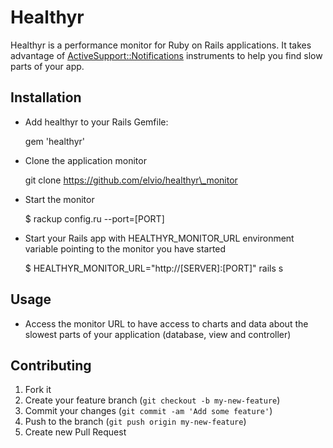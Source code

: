 # Healthyr
Healthyr is a performance monitor for Ruby on Rails applications. It takes advantage of [ActiveSupport::Notifications](http://api.rubyonrails.org/classes/ActiveSupport/Notifications.html) instruments to help you find slow parts of your app.

## Installation

* Add healthyr to your Rails Gemfile:

   gem 'healthyr'

* Clone the application monitor

   git clone https://github.com/elvio/healthyr\_monitor

* Start the monitor

   $ rackup config.ru --port=[PORT]

* Start your Rails app with HEALTHYR\_MONITOR\_URL environment variable pointing to the monitor you have started

   $ HEALTHYR\_MONITOR\_URL="http://[SERVER]:[PORT]" rails s

## Usage

* Access the monitor URL to have access to charts and data about the slowest parts of your application (database, view and controller)

## Contributing

1. Fork it
2. Create your feature branch (`git checkout -b my-new-feature`)
3. Commit your changes (`git commit -am 'Add some feature'`)
4. Push to the branch (`git push origin my-new-feature`)
5. Create new Pull Request
